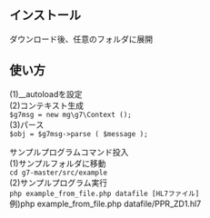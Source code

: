 インストール
------------

 ダウンロード後、任意のフォルダに展開

 使い方
 ------

(1)__autoloadを設定  
(2)コンテキスト生成  
`$g7msg = new mg\g7\Context ();`  
(3)パース  
`$obj = $g7msg->parse ( $message );`  
  
サンプルプログラムコマンド投入  
(1)サンプルフォルダに移動  
`cd g7-master/src/example`  
(2)サンプルプログラム実行  
`php example_from_file.php datafile [HL7ファイル]`  
例)php example_from_file.php datafile/PPR_ZD1.hl7  